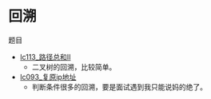 # 回溯

题目

- [lc113_路径总和II](../src/test/java/cn/com/xvym/algorithm/leetcode/Lc113Test.java)
    - 二叉树的回溯，比较简单。
- [lc093_复原ip地址](../src/test/java/cn/com/xvym/algorithm/leetcode/Lc093Test.java)
    - 判断条件很多的回溯，要是面试遇到我只能说妈的绝了。